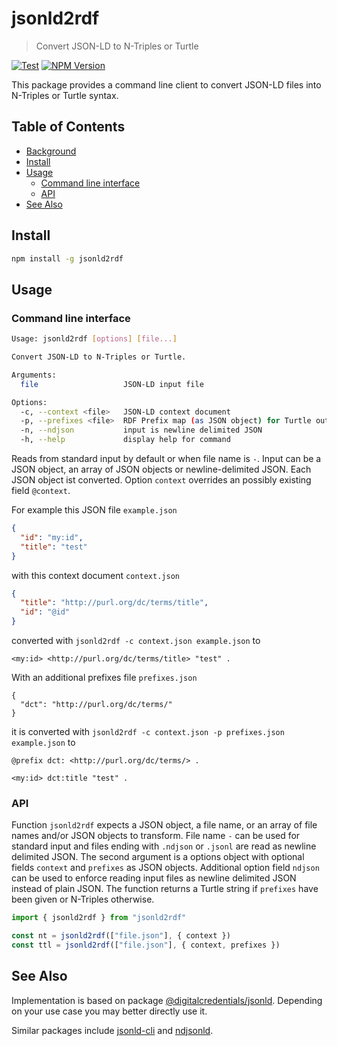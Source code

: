 # jsonld2rdf

> Convert JSON-LD to N-Triples or Turtle

[![Test](https://github.com/gbv/jsonld2rdf/actions/workflows/test.yml/badge.svg)](https://github.com/gbv/jsonld2rdf/actions/workflows/test.yml)
[![NPM Version](http://img.shields.io/npm/v/jsonld2rdf.svg?style=flat)](https://www.npmjs.org/package/jsonld2rdf)

This package provides a command line client to convert JSON-LD files into N-Triples or Turtle syntax.

## Table of Contents

- [Background](#background)
- [Install](#install)
- [Usage](#usage)
  - [Command line interface](#command-line-interface)
  - [API](#api)
- [See Also](#see-also)

## Install

~~~sh
npm install -g jsonld2rdf
~~~

## Usage

### Command line interface

~~~sh
Usage: jsonld2rdf [options] [file...]

Convert JSON-LD to N-Triples or Turtle.

Arguments:
  file                   JSON-LD input file

Options:
  -c, --context <file>   JSON-LD context document
  -p, --prefixes <file>  RDF Prefix map (as JSON object) for Turtle output
  -n, --ndjson           input is newline delimited JSON
  -h, --help             display help for command
~~~

Reads from standard input by default or when file name is `-`. Input can be
a JSON object, an array of JSON objects or newline-delimited JSON. Each JSON
object ist converted. Option `context` overrides an possibly existing field
`@context`.

For example this JSON file `example.json`

~~~json
{
  "id": "my:id",
  "title": "test"
}
~~~

with this context document `context.json`

~~~json
{
  "title": "http://purl.org/dc/terms/title",
  "id": "@id"
}
~~~

converted with `jsonld2rdf -c context.json example.json` to

~~~ttl
<my:id> <http://purl.org/dc/terms/title> "test" .
~~~

With an additional prefixes file `prefixes.json`

~~~
{
  "dct": "http://purl.org/dc/terms/"
}
~~~

it is converted with `jsonld2rdf -c context.json -p prefixes.json example.json` to

~~~ttl
@prefix dct: <http://purl.org/dc/terms/> .

<my:id> dct:title "test" .
~~~

### API

Function `jsonld2rdf` expects a JSON object, a file name, or an array of file
names and/or JSON objects to transform. File name `-` can be used for standard
input and files ending with `.ndjson` or `.jsonl` are read as newline delimited
JSON. The second argument is a options object with optional fields `context`
and `prefixes` as JSON objects. Additional option field `ndjson` can be used to
enforce reading input files as newline delimited JSON instead of plain JSON.
The function returns a Turtle string if `prefixes` have been given or N-Triples
otherwise.

~~~js
import { jsonld2rdf } from "jsonld2rdf"

const nt = jsonld2rdf(["file.json"], { context })
const ttl = jsonld2rdf(["file.json"], { context, prefixes })
~~~

## See Also

Implementation is based on package [@digitalcredentials/jsonld](https://www.npmjs.com/package/@digitalcredentials/jsonld). Depending on your use case you may better directly use it.

Similar packages include [jsonld-cli](https://www.npmjs.com/package/jsonld-cli) and [ndjsonld](https://www.npmjs.com/package/ndjsonld]).

